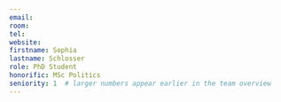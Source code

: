 ```yaml
---
email:
room:
tel:
website:
firstname: Sophia
lastname: Schlosser
role: PhD Student
honorific: MSc Politics
seniority: 1  # larger numbers appear earlier in the team overview
---
```

